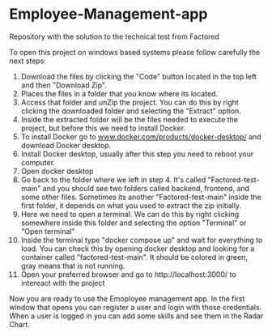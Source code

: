 # Employee-Management-app
Repository with the solution to the technical test from Factored

To open this project on windows based systems please follow carefully the next steps:

1. Download the files by clicking the "Code" button located in the top left and then "Download Zip".
2. Places the files in a folder that you know where its located.
3. Access that folder and unZip the project. You can do this by right clicking the downloaded folder and selecting the "Extract" option.
4. Inside the extracted folder will be the files needed to execute the project, but before this we need to install Docker.
5. To install Docker go to www.docker.com/products/docker-desktop/ and download Docker desktop.
6. Install Docker desktop, usually after this step you need to reboot your computer.
7. Open docker desktop
8. Go back to the folder where we left in step 4. It's called "Factored-test-main" and you should see two folders called backend, frontend, and some other files. Sometimes its another "Factored-test-main" inside the first folder, it depends on what you used to extract the zip initially.
9. Here we need to open a terminal. We can do this by right clicking somewhere inside this folder and selecting the option "Terminal" or "Open terminal"
10. Inside the terminal type "docker compose up" and wait for everything to load. You can check this by opening docker desktop and looking for a container called "factored-test-main". It should be colored in green,  gray means that is not running.
11. Open your preferred browser and go to http://localhost:3000/ to intereact with the project

Now you are ready to use the Emoployee management app. In the first window that opens you can register a user and login with those credentials. When a user is logged in you can add some skills and see them in the Radar Chart.
